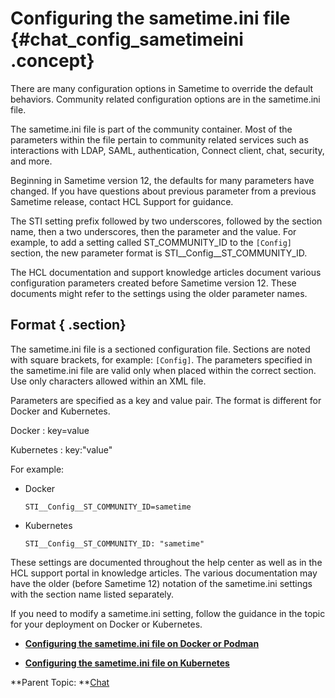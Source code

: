 # Configuring the sametime.ini file {#chat_config_sametimeini .concept}

There are many configuration options in Sametime to override the default behaviors. Community related configuration options are in the sametime.ini file.

The sametime.ini file is part of the community container. Most of the parameters within the file pertain to community related services such as interactions with LDAP, SAML, authentication, Connect client, chat, security, and more.

Beginning in Sametime version 12, the defaults for many parameters have changed. If you have questions about previous parameter from a previous Sametime release, contact HCL Support for guidance.

The STI setting prefix followed by two underscores, followed by the section name, then a two underscores, then the parameter and the value. For example, to add a setting called ST\_COMMUNITY\_ID to the `[Config]` section, the new parameter format is STI\_\_Config\_\_ST\_COMMUNITY\_ID.

The HCL documentation and support knowledge articles document various configuration parameters created before Sametime version 12. These documents might refer to the settings using the older parameter names.

## Format { .section}

The sametime.ini file is a sectioned configuration file. Sections are noted with square brackets, for example: `[Config]`. The parameters specified in the sametime.ini file are valid only when placed within the correct section. Use only characters allowed within an XML file.

Parameters are specified as a key and value pair. The format is different for Docker and Kubernetes.

Docker
:   key=value

Kubernetes
:   key:"value"

For example:

-   Docker

    ``` {#codeblock_stj_kzc_nwb}
    STI__Config__ST_COMMUNITY_ID=sametime 
    ```

-   Kubernetes

    ``` {#codeblock_ttj_kzc_nwb}
    STI__Config__ST_COMMUNITY_ID: "sametime"
    ```


These settings are documented throughout the help center as well as in the HCL support portal in knowledge articles. The various documentation may have the older \(before Sametime 12\) notation of the sametime.ini settings with the section name listed separately.

If you need to modify a sametime.ini setting, follow the guidance in the topic for your deployment on Docker or Kubernetes.

-   **[Configuring the sametime.ini file on Docker or Podman](chat_configuring_sametimeini_docker.md)**  

-   **[Configuring the sametime.ini file on Kubernetes](chat_configuring_sametimeini_kubernetes.md)**  


**Parent Topic: **[Chat](chat_configuring.md)

